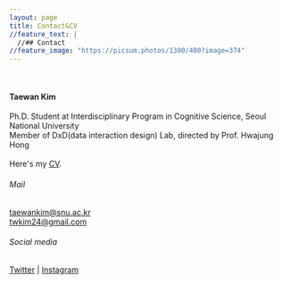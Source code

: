 ```yaml
---
layout: page
title: Contact&CV
//feature_text: |
  //## Contact
//feature_image: "https://picsum.photos/1300/400?image=374"
---
```

<br>

#### Taewan Kim
Ph.D. Student at Interdisciplinary Program in Cognitive Science, Seoul National University <br>
Member of DxD(data interaction design) Lab, directed by Prof. Hwajung Hong <br>
<br>
Here's my <a href="https://docs.google.com/document/d/1yXGqH-5m_nmuY8agUt8ZRjm9OMJkHZ6mCCRtHj4LB2Y/edit?usp=sharing" target="_blank">CV</a>.
###### Mail
<a href="mailto:taewankim@snu.ac.kr?Subject=" target="_top">taewankim@snu.ac.kr</a>
<br>
<a href="mailto:twkim24@gmail.aocm?Subject=" target="_top">twkim24@gmail.com</a> <br>
###### Social media
<a href="https://twitter.com/twkim24" target="_blank">Twitter</a> | <a href="https://www.instagram.com/twkim24/" target="_blank">Instagram</a>
<br>
